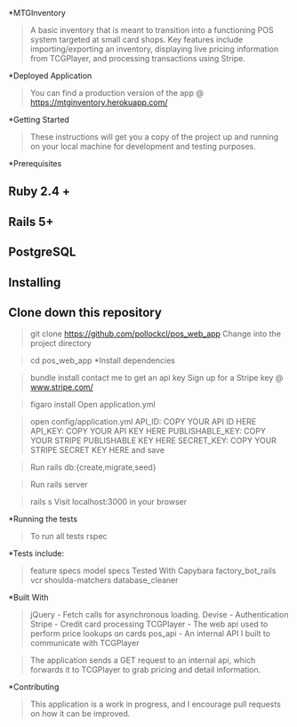 *MTGInventory
>A basic inventory that is meant to transition into a functioning POS system targeted at small card shops. Key features include importing/exporting an inventory, displaying live pricing information from TCGPlayer, and processing transactions using Stripe.

*Deployed Application
>You can find a production version of the app @ https://mtginventory.herokuapp.com/

*Getting Started
>These instructions will get you a copy of the project up and running on your local machine for development and testing purposes. 

*Prerequisites
## Ruby 2.4 + 
## Rails 5+
## PostgreSQL
## Installing
## Clone down this repository

>git clone https://github.com/pollockcl/pos_web_app
>Change into the project directory

>cd pos_web_app
*Install dependencies

>bundle install
>contact me to get an api key
>Sign up for a Stripe key @ www.stripe.com/

>figaro install
>Open application.yml

>open config/application.yml
>API_ID: COPY YOUR API ID HERE
>API_KEY: COPY YOUR API KEY HERE
>PUBLISHABLE_KEY: COPY YOUR STRIPE PUBLISHABLE KEY HERE
>SECRET_KEY: COPY YOUR STRIPE SECRET KEY HERE
> and save

>Run rails db:{create,migrate,seed}

>Run rails server

>rails s
>Visit localhost:3000 in your browser

*Running the tests
>To run all tests rspec

*Tests include:

>feature specs
>model specs
>Tested With
>Capybara
>factory_bot_rails
>vcr
>shoulda-matchers
>database_cleaner

*Built With
>jQuery - Fetch calls for asynchronous loading.
>Devise - Authentication
>Stripe - Credit card processing
>TCGPlayer - The web api used to perform price lookups on cards
>pos_api - An internal API I built to communicate with TCGPlayer

>The application sends a GET request to an internal api, which forwards it to TCGPlayer to grab pricing and detail information.


*Contributing
>This application is a work in progress, and I encourage pull requests on how it can be improved.